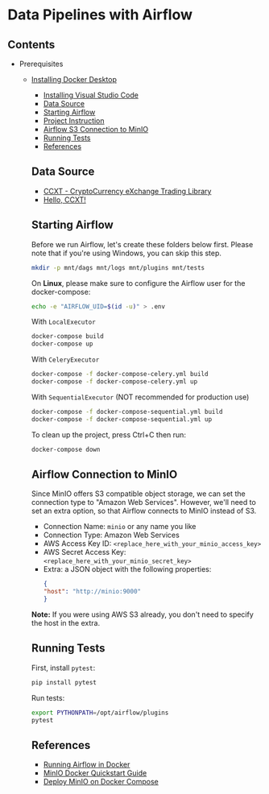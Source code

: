 # Data Pipelines with Airflow

## Contents

- Prerequisites
  - [Installing Docker Desktop](./docs/installing-docker-desktop.md)
    - [Installing Visual Studio Code](./docs/installing-vscode.md)
    - [Data Source](#data-source)
    - [Starting Airflow](#starting-airflow)
    - [Project Instruction](./docs/project-instruction.md)
    - [Airflow S3 Connection to MinIO](#airflow-s3-connection-to-minio)
    - [Running Tests](#running-tests)
    - [References](#references)

    ## Data Source

    - [CCXT - CryptoCurrency eXchange Trading Library](https://github.com/ccxt/ccxt)
    - [Hello, CCXT!](https://github.com/zkan/hello-ccxt)

    ## Starting Airflow

    Before we run Airflow, let's create these folders below first. Please note that if you're using Windows, you can skip this step.

    ```sh
    mkdir -p mnt/dags mnt/logs mnt/plugins mnt/tests
    ```

    On **Linux**, please make sure to configure the Airflow user for the docker-compose:

    ```sh
    echo -e "AIRFLOW_UID=$(id -u)" > .env
    ```

    With `LocalExecutor`

    ```sh
    docker-compose build
    docker-compose up
    ```

    With `CeleryExecutor`

    ```sh
    docker-compose -f docker-compose-celery.yml build
    docker-compose -f docker-compose-celery.yml up
    ```

    With `SequentialExecutor` (NOT recommended for production use)

    ```sh
    docker-compose -f docker-compose-sequential.yml build
    docker-compose -f docker-compose-sequential.yml up
    ```
    To clean up the project, press Ctrl+C then run:

    ```sh
    docker-compose down
    ```
    ## Airflow Connection to MinIO

    Since MinIO offers S3 compatible object storage, we can set the connection type to "Amazon Web Services". However, we'll need to set an extra option, so that Airflow connects to MinIO instead of S3.

    - Connection Name: `minio` or any name you like
    - Connection Type: Amazon Web Services
    - AWS Access Key ID: `<replace_here_with_your_minio_access_key>`
    - AWS Secret Access Key: `<replace_here_with_your_minio_secret_key>`
    - Extra: a JSON object with the following properties:
      ```json
      {
      "host": "http://minio:9000"
      }
      ```
    **Note:** If you were using AWS S3 already, you don't need to specify the host in the extra.

    ## Running Tests
    First, install
    `pytest`:
    ```sh
    pip install pytest
    ```
    Run tests:
    ```sh
    export PYTHONPATH=/opt/airflow/plugins
    pytest
    ```

    ## References
    - [Running Airflow in Docker](https://airflow.apache.org/docs/apache-airflow/stable/start/docker.html)
    - [MinIO Docker Quickstart Guide](https://docs.min.io/docs/minio-docker-quickstart-guide.html)
    - [Deploy MinIO on Docker Compose](https://docs.min.io/docs/deploy-minio-on-docker-compose)